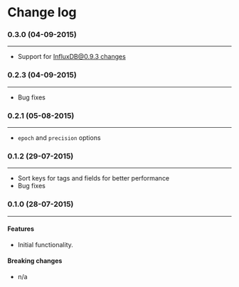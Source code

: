 Change log
==========

### 0.3.0 (04-09-2015)
______________________

+ Support for [InfluxDB@0.9.3 changes](https://github.com/gobwas/influent/pull/1#issue-104757844)

### 0.2.3 (04-09-2015)
______________________

+ Bug fixes

### 0.2.1 (05-08-2015)
______________________

+ `epoch` and `precision` options

### 0.1.2 (29-07-2015)
______________________

+ Sort keys for tags and fields for better performance
+ Bug fixes

### 0.1.0 (28-07-2015)
______________________

#### Features

+ Initial functionality.

#### Breaking changes

+ n/a